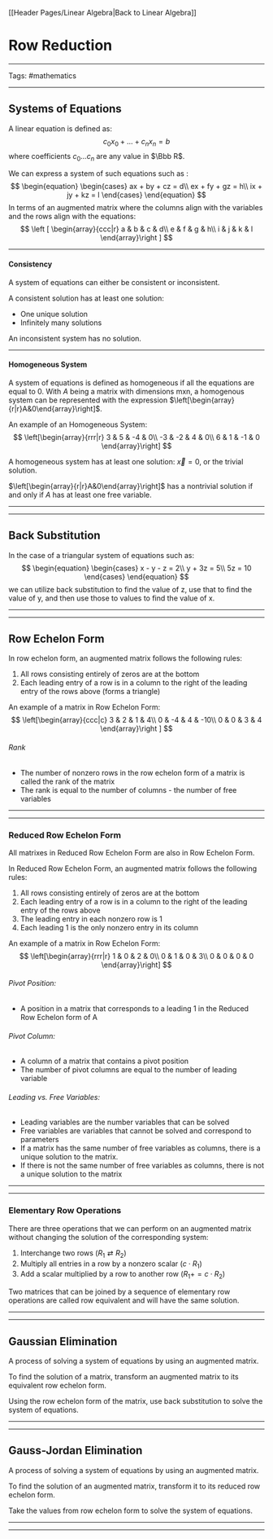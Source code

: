 [[Header Pages/Linear Algebra|Back to Linear Algebra]]

# Row Reduction

---

Tags: #mathematics 

---

## Systems of Equations

A linear equation is defined as:
$$
c_0x_0 + \dots + c_nx_n = b
$$
where coefficients $c_0\dots c_n$ are any value in $\Bbb R$.

We can express a system of such equations such as :
$$
\begin{equation}
\begin{cases}
ax + by + cz = d\\
ex + fy + gz = h\\
ix + jy + kz = l
\end{cases}
\end{equation}
$$
In terms of an augmented matrix where the columns align with the variables and the rows align with the equations:
$$
\left [ \begin{array}{ccc|r}
a & b & c & d\\
e & f & g & h\\
i & j & k & l
\end{array}\right ]
$$

---

#### Consistency

A system of equations can either be consistent or inconsistent. 

A consistent solution has at least one solution:
- One unique solution
- Infinitely many solutions

An inconsistent system has no solution.

---

#### Homogeneous System

A system of equations is defined as homogeneous if all the equations are equal to 0.
With $A$ being a matrix with dimensions mxn, a homogenous system can be represented with the expression $\left[\begin{array}{r|r}A&0\end{array}\right]$.

An example of an Homogeneous System:
$$
\left[\begin{array}{rrr|r}
3 & 5 & -4 & 0\\
-3 & -2 & 4 & 0\\
6 & 1 & -1 & 0
\end{array}\right]
$$

A homogeneous system has at least one solution: $\vec x = 0$, or the trivial solution.

$\left[\begin{array}{r|r}A&0\end{array}\right]$ has a nontrivial solution if and only if $A$ has at least one free variable.

---
---

## Back Substitution

In the case of a triangular system of equations such as:
$$
\begin{equation}
\begin{cases}
x - y - z = 2\\
y + 3z = 5\\
5z = 10
\end{cases}
\end{equation}
$$
we can utilize back substitution to find the value of z, use that to find the value of y, and then use those to values to find the value of x.

---
---

## Row Echelon Form

In row echelon form, an augmented matrix follows the following rules:
1. All rows consisting entirely of zeros are at the bottom
2. Each leading entry of a row is in a column to the right of the leading entry of the rows above (forms a triangle)

An example of a matrix in Row Echelon Form:
$$
\left[\begin{array}{ccc|c}
3 & 2 & 1 & 4\\
0 & -4 & 4 & -10\\
0 & 0 & 3 & 4
\end{array}\right ]
$$

###### Rank
- The number of nonzero rows in the row echelon form of a matrix is called the rank of the matrix
- The rank is equal to the number of columns - the number of free variables

---
---

### Reduced Row Echelon Form

All matrixes in Reduced Row Echelon Form are also in Row Echelon Form.

In Reduced Row Echelon Form, an augmented matrix follows the following rules:
1. All rows consisting entirely of zeros are at the bottom
2. Each leading entry of a row is in a column to the right of the leading entry of the rows above
3. The leading entry in each nonzero row is 1
4. Each leading 1 is the only nonzero entry in its column

An example of a matrix in Row Echelon Form:
$$
\left[\begin{array}{rrr|r}
1 & 0 & 2 & 0\\
0 & 1 & 0 & 3\\
0 & 0 & 0 & 0
\end{array}\right]
$$

###### Pivot Position:
- A position in a matrix that corresponds to a leading 1 in the Reduced Row Echelon form of A

###### Pivot Column:
- A column of a matrix that contains a pivot position
- The number of pivot columns are equal to the number of leading variable

###### Leading vs. Free Variables:
- Leading variables are the number variables that can be solved
- Free variables are variables that cannot be solved and correspond to parameters
- If a matrix has the same number of free variables as columns, there is a unique solution to the matrix. 
- If there is not the same number of free variables as columns, there is not a unique solution to the matrix

---
---

### Elementary Row Operations

There are three operations that we can perform on an augmented matrix without changing the solution of the corresponding system:
1. Interchange two rows ($R_1\rightleftarrows R_2$)
2. Multiply all entries in a row by a nonzero scalar ($c \cdot R_1$)
3. Add a scalar multiplied by a row to another row ($R_1 += c\cdot R_2$)

Two matrices that can be joined by a sequence of elementary row operations are called row equivalent and will have the same solution.

---
---

## Gaussian Elimination

A process of solving a system of equations by using an augmented matrix.

To find the solution of a matrix, transform an augmented matrix to its equivalent row echelon form.

Using the row echelon form of the matrix, use back substitution to solve the system of equations.

---
---

## Gauss-Jordan Elimination

A process of solving a system of equations by using an augmented matrix.

To find the solution of an augmented matrix, transform it to its reduced row echelon form.

Take the values from row echelon form to solve the system of equations.

---
---

